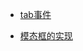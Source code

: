 - [tab事件](https://irwenjing.github.io/jiyougu/jirengu/tab.html)



- [模态框的实现](https://irwenjing.github.io/模态框的实现/模态框的实现.html)